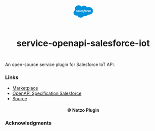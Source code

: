 <div align="center">
  <a href="https://netzo.io" target="_blank" >
    <img height="50" src="https://raw.githubusercontent.com/netzoio/netzo/main/plugins/services/service-openapi-salesforce-iot/src/assets/icon.png" style="margin: 12px 0px" />
  </a>

  <h1 style="padding: 6px 0px 24px 0px">service-openapi-salesforce-iot</h1>
</div>

An open-source service plugin for Salesforce IoT API.

### Links

- [Marketplace](https://app.netzo.io/marketplace/service-openapi-salesforce-iot)
- [OpenAPI Specification Salesforce](https://developer.salesforce.com/docs/atlas.en-us.api_iot.meta/api_iot/intro_swagger_file.htm)
- [Source](https://developer.salesforce.com/docs/atlas.en-us.api_iot.meta/api_iot/intro_swagger_file.htm)

<div align="center">
  <h4>© Netzo Plugin</h4>
</div>

### Acknowledgments
